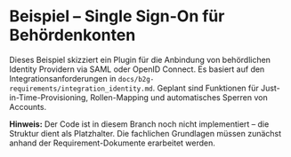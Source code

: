# Beispiel – Single Sign-On für Behördenkonten

Dieses Beispiel skizziert ein Plugin für die Anbindung von behördlichen Identity Providern via SAML oder OpenID Connect.  Es basiert auf den Integrationsanforderungen in `docs/b2g-requirements/integration_identity.md`.  Geplant sind Funktionen für Just-in-Time-Provisioning, Rollen-Mapping und automatisches Sperren von Accounts.

**Hinweis:** Der Code ist in diesem Branch noch nicht implementiert – die Struktur dient als Platzhalter.  Die fachlichen Grundlagen müssen zunächst anhand der Requirement-Dokumente erarbeitet werden.
